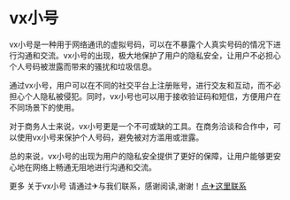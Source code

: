 # vx小号

vx小号是一种用于网络通讯的虚拟号码，可以在不暴露个人真实号码的情况下进行沟通和交流。vx小号的出现，极大地保护了用户的隐私安全，让用户不必担心个人号码被泄露而带来的骚扰和垃圾信息。

通过vx小号，用户可以在不同的社交平台上注册账号，进行交友和互动，而不必担心个人隐私被侵犯。同时，vx小号也可以用于接收验证码和短信，方便用户在不同场景下的使用。

对于商务人士来说，vx小号更是一个不可或缺的工具。在商务洽谈和合作中，可以使用vx小号来保护个人号码，避免被对方滥用或泄露。

总的来说，vx小号的出现为用户的隐私安全提供了更好的保障，让用户能够更安心地在网络上畅通无阻地进行沟通和交流。

更多 关于vx小号 请通过✈与我们联系，感谢阅读,谢谢！[点✈这里联系](https://t.me/jsksbsjsjp)